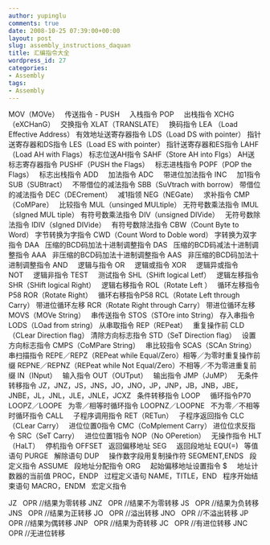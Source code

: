 ```yaml
---
author: yupinglu
comments: true
date: 2008-10-25 07:39:00+00:00
layout: post
slug: assembly_instructions_daquan
title: 汇编指令大全
wordpress_id: 27
categories:
- Assembly
tags:
- Assembly
---
```


MOV（MOVe）   传送指令 -
PUSH     入栈指令
POP     出栈指令
XCHG（eXCHanG）   交换指令
XLAT（TRANSLATE）   换码指令
LEA （Load Effective Address） 有效地址送寄存器指令
LDS（Load DS with pointer） 指针送寄存器和DS指令
LES（Load ES with pointer） 指针送寄存器和ES指令
LAHF（Load AH with Flags） 标志位送AH指令
SAHF（Store AH into Flgs） AH送标志寄存器指令
PUSHF（PUSH the Flags）   标志进栈指令
POPF（POP the Flags）   标志出栈指令
ADD     加法指令
ADC     带进位加法指令
INC     加1指令
SUB（SUBtract）   不带借位的减法指令
SBB（SuVtrach with borrow） 带借位的减法指令
DEC（DECrement）   减1指领
NEG（NEGate）   求补指令
CMP（CoMPare）   比较指令
MUL（unsinged MULtiple） 无符号数乘法指令
IMUL（sIgned MUL tiple） 有符号数乘法指令
DIV（unsigned DIVide）   无符号数除法指令
IDIV（sIgned DIVide）   有符号数除法指令
CBW（Count Byte to Word） 字节转换为字指令
CWD（Count Word to Doble word） 字转换为双字指令
DAA   压缩的BCD码加法十进制调整指令
DAS   压缩的BCD码减法十进制调整指令
AAA   非压缩的BCD码加法十进制调整指令
AAS   非压缩的BCD码加法十进制调整指令
AND     逻辑与指令
OR     逻辑或指令
XOR     逻辑异或指令
NOT     逻辑非指令
TEST     测试指令
SHL（SHift logical Letf）   逻辑左移指令
SHR（SHift logical Right）   逻辑右移指令
ROL（Rotate Left ）   循环左移指令P58
ROR（Rotate Right）   循环右移指令P58
RCL（Rotate Left through Carry） 带进位循环左移
RCR（Rotate Right through Carry） 带进位循环左移
MOVS（MOVe String）   串传送指令
STOS（STOre into String） 存入串指令
LODS（LOad from string） 从串取指令
REP（REPeat）   重复操作前
CLD（CLear Direction flag） 清除方向标志指令
STD（SeT Direction flag）   设置方向标志指令
CMPS（CoMPare String）   串比较指令
SCAS（SCAn String）   串扫描指令
REPE／REPZ（REPeat while Equal/Zero）相等／为零时重复操作前缀
REPNE／REPNZ（REPeat while Not Equal/Zero）不相等／不为零进重复前缀
IN（INput）   输入指令
OUT（OUTput）   输出指令
JMP（JuMP）   无条件转移指令
JZ，JNZ，JS，JNS，JO，JNO，JP，JNP，JB，JNB，JBE，JNBE，JL，JNL，JLE，JNLE，JCXZ   条件转移指令
LOOP     循环指令P70
LOOPZ／LOOPE   为零／相等时循环指令
LOOPNZ／LOOPNE   不为零／不相等时循环指令
CALL     子程序调用指令
RET（RETun）   子程序返回指令
CLC（CLear Carry）   进位位置0指令
CMC（CoMplement Carry） 进位位求反指令
SRC（SeT Carry）   进位位置1指令
NOP（No OPeretion）   无操作指令
HLT（HaLT）   停机指令
OFFSET   返回偏移地址
SEG     返回段地址
EQU(=)   等值语句
PURGE   解除语句
DUP     操作数字段用复制操作符
SEGMENT,ENDS   段定义指令
ASSUME   段地址分配指令
ORG     起始偏移地址设置指令
$     地址计数器的当前值
PROC，ENDP   过程定义语句
NAME，TITLE，END   程序开始结束语句
MACRO，ENDM   宏定义指令

JZ   OPR //结果为零转移
JNZ   OPR //结果不为零转移
JS   OPR //结果为负转移
JNS   OPR //结果为正转移
JO   OPR //溢出转移
JNO   OPR //不溢出转移
JP   OPR //结果为偶转移
JNP   OPR //结果为奇转移
JC   OPR //有进位转移
JNC   OPR //无进位转移

